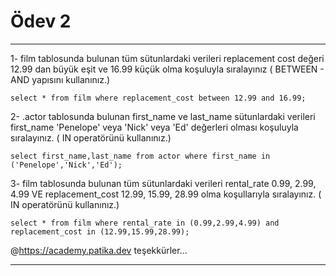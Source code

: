 # Ödev 2

---

1- film tablosunda bulunan tüm sütunlardaki verileri replacement cost değeri 12.99 dan büyük eşit ve 16.99 küçük olma koşuluyla sıralayınız ( BETWEEN - AND yapısını kullanınız.)  

```
select * from film where replacement_cost between 12.99 and 16.99;
```

2- .actor tablosunda bulunan first_name ve last_name sütunlardaki verileri first_name 'Penelope' veya 'Nick' veya 'Ed' değerleri olması koşuluyla sıralayınız. ( IN operatörünü kullanınız.)  

```
select first_name,last_name from actor where first_name in ('Penelope','Nick','Ed');
```

3- film tablosunda bulunan tüm sütunlardaki verileri rental_rate 0.99, 2.99, 4.99 VE replacement_cost 12.99, 15.99, 28.99 olma koşullarıyla sıralayınız. ( IN operatörünü kullanınız.)

```
select * from film where rental_rate in (0.99,2.99,4.99) and replacement_cost in (12.99,15.99,28.99);
```


@https://academy.patika.dev teşekkürler...

---
